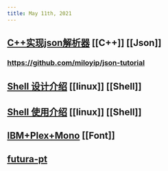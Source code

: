 ```yaml
---
title: May 11th, 2021
---
```


## [C++实现json解析器](https://zhuanlan.zhihu.com/json-tutorial) [[C++]] [[Json]]
### https://github.com/miloyip/json-tutorial
## [Shell 设计介绍](https://zhuanlan.zhihu.com/p/24331663) [[linux]] [[Shell]]
## [Shell 使用介绍](https://a-wing.top/shell/2021/05/05/new-shell.html) [[linux]] [[Shell]]
## [IBM+Plex+Mono](https://fonts.google.com/specimen/IBM+Plex+Mono) [[Font]]
## [futura-pt](https://fonts.adobe.com/fonts/futura-pt#fonts-section)
